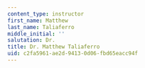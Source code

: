 ```yaml
---
content_type: instructor
first_name: Matthew
last_name: Taliaferro
middle_initial: ''
salutation: Dr.
title: Dr. Matthew Taliaferro
uid: c2fa5961-ae2d-9413-0d06-fbd65eacc94f
---
```

